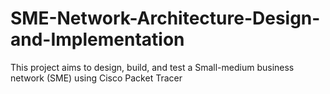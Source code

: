 # SME-Network-Architecture-Design-and-Implementation
This project aims to design, build, and test a Small-medium business network (SME) using Cisco Packet Tracer
